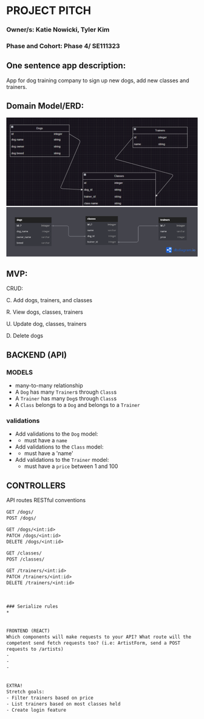 # PROJECT PITCH
### Owner/s: Katie Nowicki, Tyler Kim

### Phase and Cohort:  Phase 4/ SE111323



## One sentence app description:
App for dog training company to sign up new dogs, add new classes and trainers.

## Domain Model/ERD: 
<!-- ![domainmodel](https://i.imgur.com/f5isEXU.png) -->
![domainmodel](image-1.png)
![ERD](image.png)



## MVP:
CRUD:

C. Add dogs, trainers, and classes

R. View dogs, classes, trainers

U. Update dog, classes, trainers

D. Delete dogs


## BACKEND (API)
### MODELS
* many-to-many relationship
* A `Dog` has many `Trainer`s through `Class`s
* A `Trainer` has many `Dog`s through `Class`s 
* A `Class` belongs to a `Dog` and belongs to a `Trainer`


### validations 
* Add validations to the `Dog` model:
* - must have a `name`
* Add validations to the `Class` model:
* - must have a 'name' 
* Add validations to the `Trainer` model:
  - must have a `price` between 1 and 100



## CONTROLLERS
​​API routes 
RESTful conventions 
```
GET /dogs/
POST /dogs/
```

```
GET /dogs/<int:id>
PATCH /dogs/<int:id>
DELETE /dogs/<int:id>
```
```
GET /classes/
POST /classes/
```
```
GET /trainers/<int:id>
PATCH /trainers/<int:id>
DELETE /trainers/<int:id>
```
```


### Serialize rules 
* 


FRONTEND (REACT)
Which components will make requests to your API? What route will the competent send fetch requests too? (i.e: ArtistForm, send a POST requests to /artists) 
-
-
-


EXTRA!
Stretch goals:
- Filter trainers based on price
- List trainers based on most classes held
- Create login feature
